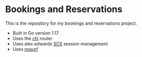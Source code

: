 # Bookings and Reservations

This is the repository for my bookings and reservations project.

- Built in Go version 1.17
- Uses the [chi](https://github.com/go-chi/chi/v5) router
- Uses alex edwards [SCS](https://github.com/alexedwards/scs/v2) session management
- Uses [nosurf](https://github.com/justinas/nosurf)